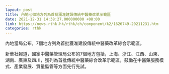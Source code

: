 ```yaml
---
layout: post
title: 內地七個地方列為首批獲准建設傳統中醫藥改革示範區
date: 2021-12-31 14:38:27.000000000 +08:00
link: https://news.rthk.hk/rthk/ch/component/k2/1626749-20211231.htm
categories: rthk
---
```


內地當局公布，7個地方列為首批獲准建設傳統中醫藥改革綜合示範區。

新華社報道，國家中醫藥管理局公布的7個地方包括，上海、浙江、江西、山東、湖南、廣東及四川，獲列為首批傳統中醫藥綜合改革示範區，鼓勵在中醫藥服務模式、產業發展、質量監管等方面先行先試。
